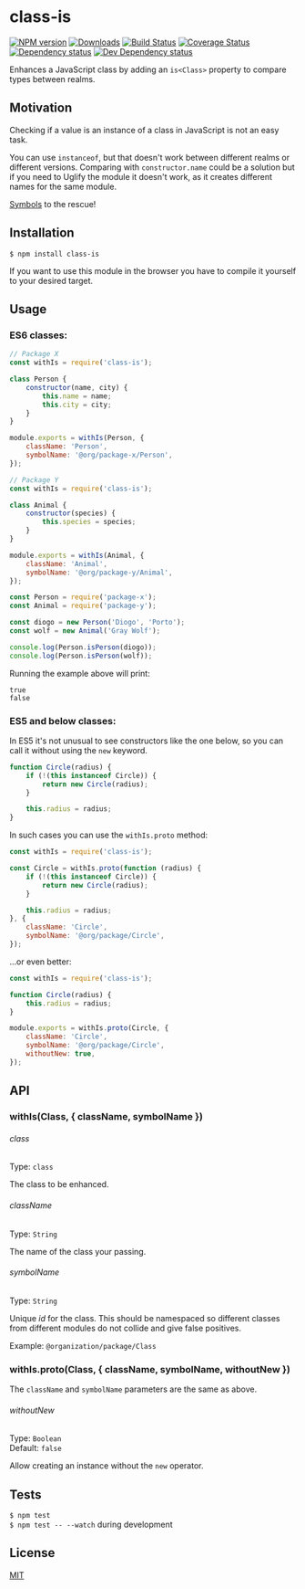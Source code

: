 # class-is

[![NPM version][npm-image]][npm-url] [![Downloads][downloads-image]][npm-url] [![Build Status][travis-image]][travis-url] [![Coverage Status][codecov-image]][codecov-url] [![Dependency status][david-dm-image]][david-dm-url] [![Dev Dependency status][david-dm-dev-image]][david-dm-dev-url]

[npm-url]:https://npmjs.org/package/class-is
[downloads-image]:http://img.shields.io/npm/dm/class-is.svg
[npm-image]:http://img.shields.io/npm/v/class-is.svg
[travis-url]:https://travis-ci.org/moxystudio/js-class-is
[travis-image]:http://img.shields.io/travis/moxystudio/js-class-is/master.svg
[codecov-url]:https://codecov.io/gh/moxystudio/js-class-is
[codecov-image]:https://img.shields.io/codecov/c/github/moxystudio/js-class-is/master.svg
[david-dm-url]:https://david-dm.org/moxystudio/js-class-is
[david-dm-image]:https://img.shields.io/david/moxystudio/js-class-is.svg
[david-dm-dev-url]:https://david-dm.org/moxystudio/js-class-is?type=dev
[david-dm-dev-image]:https://img.shields.io/david/dev/moxystudio/js-class-is.svg

Enhances a JavaScript class by adding an `is<Class>` property to compare types between realms.


## Motivation

Checking if a value is an instance of a class in JavaScript is not an easy task.

You can use `instanceof`, but that doesn't work between different realms or different versions. Comparing with `constructor.name` could be a solution but if you need to Uglify the module it doesn't work, as it creates different names for the same module.

[Symbols](https://developer.mozilla.org/en-US/docs/Web/JavaScript/Reference/Global_Objects/Symbol) to the rescue!


## Installation

`$ npm install class-is`

If you want to use this module in the browser you have to compile it yourself to your desired target.


## Usage

### ES6 classes:

```js
// Package X
const withIs = require('class-is');

class Person {
    constructor(name, city) {
        this.name = name;
        this.city = city;
    }
}

module.exports = withIs(Person, {
    className: 'Person',
    symbolName: '@org/package-x/Person',
});
```

```js
// Package Y
const withIs = require('class-is');

class Animal {
    constructor(species) {
        this.species = species;
    }
}

module.exports = withIs(Animal, {
    className: 'Animal',
    symbolName: '@org/package-y/Animal',
});
```

```js
const Person = require('package-x');
const Animal = require('package-y');

const diogo = new Person('Diogo', 'Porto');
const wolf = new Animal('Gray Wolf');

console.log(Person.isPerson(diogo));
console.log(Person.isPerson(wolf));
```

Running the example above will print:

```
true
false
```

### ES5 and below classes:

In ES5 it's not unusual to see constructors like the one below, so you can call it without using the `new` keyword.

```js
function Circle(radius) {
    if (!(this instanceof Circle)) {
        return new Circle(radius);
    }

    this.radius = radius;
}
```

In such cases you can use the `withIs.proto` method:

```js
const withIs = require('class-is');

const Circle = withIs.proto(function (radius) {
    if (!(this instanceof Circle)) {
        return new Circle(radius);
    }

    this.radius = radius;
}, {
    className: 'Circle',
    symbolName: '@org/package/Circle',
});
```

...or even better:

```js
const withIs = require('class-is');

function Circle(radius) {
    this.radius = radius;
}

module.exports = withIs.proto(Circle, {
    className: 'Circle',
    symbolName: '@org/package/Circle',
    withoutNew: true,
});
```


## API

### withIs(Class, { className, symbolName })

###### class

Type: `class`

The class to be enhanced.

###### className

Type: `String`

The name of the class your passing.

###### symbolName

Type: `String`

Unique *id* for the class. This should be namespaced so different classes from different modules do not collide and give false positives.

Example: `@organization/package/Class`

### withIs.proto(Class, { className, symbolName, withoutNew })

The `className` and `symbolName` parameters are the same as above.

###### withoutNew

Type: `Boolean`   
Default: `false`

Allow creating an instance without the `new` operator.


## Tests

`$ npm test`   
`$ npm test -- --watch` during development


## License

[MIT](http://www.opensource.org/licenses/mit-license.php)
